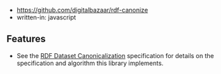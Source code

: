 
- https://github.com/digitalbazaar/rdf-canonize
- written-in: javascript

## Features

- See the [RDF Dataset Canonicalization](https://w3c.github.io/rdf-canon/spec/) specification for details on the specification and algorithm this library implements.